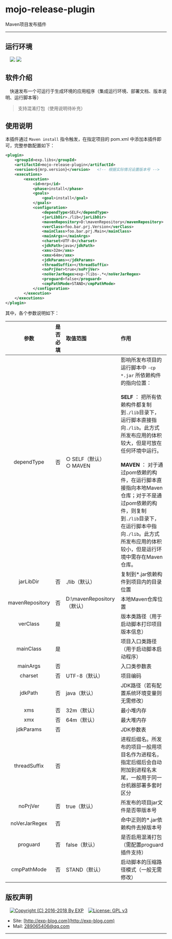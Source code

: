 # mojo-release-plugin
Maven项目发布插件

------


## 运行环境

　![](https://img.shields.io/badge/Maven-3.2.5%2B-brightgreen.svg)  ![](https://img.shields.io/badge/JDK-1.7%2B-brightgreen.svg)


## 软件介绍


　快速发布一个可运行于生成环境的应用程序（集成运行环境、部署文档、版本说明、运行脚本等）

> 支持混淆打包（使用说明待补充）


## 使用说明

本插件通过 `Maven install` 指令触发，在指定项目的 pom.xml 中添加本插件即可，完整参数配置如下：

```xml
<plugin>
    <groupId>exp.libs</groupId>
    <artifactId>mojo-release-plugin</artifactId>
    <version>${mrp.version}</version>	<!-- 根据实际情况设置版本号 -->
    <executions>
        <execution>
            <id>mrp</id>
            <phase>install</phase>
            <goals>
                <goal>install</goal>
            </goals>
            <configuration>
                <dependType>SELF</dependType>
                <jarLibDir>./lib</jarLibDir>
                <mavenRepository>D:\mavenRepository</mavenRepository>
                <verClass>foo.bar.prj.Version</verClass>
                <mainClass>foo.bar.prj.Main</mainClass>
                <mainArgs></mainArgs>
                <charset>UTF-8</charset>
                <jdkPath>java</jdkPath>
                <xms>32m</xms>
                <xmx>64m</xmx>
                <jdkParams></jdkParams>
                <threadSuffix></threadSuffix>
                <noPrjVer>true</noPrjVer>
                <noVerJarRegex>exp-?libs-.*</noVerJarRegex>
                <proguard>false</proguard>
                <cmpPathMode>STAND</cmpPathMode>
            </configuration>
        </execution>
    </executions>
</plugin>
```

其中，各个参数说明如下：

| 参数 | 是否必填 | 取值范围 | 作用 |
|:----:|:--------:|:--------|:----|
| dependType | 否 | ○ SELF（默认）<br/>○ MAVEN | 影响所发布项目的运行脚本中 `-cp *.jar` 所依赖构件的指向位置：<br/><br/>**SELF** ： 把所有依赖构件都复制到`./lib`目录下，运行脚本直接指向`./lib`。此方式所发布应用的体积较大，但是可放在任何环境中运行。<br/><br/>**MAVEN** ： 对于通过pom依赖的构件，在运行脚本直接指向本地Maven仓库；对于不是通过pom依赖的构件，则复制到`./lib`目录下，在运行脚本中指向`./lib`。此方式所发布应用的体积较小，但是运行环境中需存在Maven仓库。 |
| jarLibDir | 否 | ./lib（默认） | 复制到\*.jar依赖构件到项目内的目录位置 |
| mavenRepository | 否 | D:\mavenRepository（默认） | 本地Maven仓库位置 |
| verClass | 是 | &nbsp; | 版本类路径（用于启动脚本打印项目版本信息） |
| mainClass | 是 | &nbsp; | 项目入口类路径（用于启动脚本启动程序） |
| mainArgs | 否 | &nbsp; | 入口类参数表 |
| charset | 否 | UTF-8（默认） | 项目编码 |
| jdkPath | 否 | java（默认） | JDK路径（若有配置系统环境变量则无需修改） |
| xms | 否 | 32m（默认） | 最小堆内存 |
| xmx | 否 | 64m（默认） | 最大堆内存 |
| jdkParams | 否 | &nbsp; | JDK参数表 |
| threadSuffix | 否 | &nbsp; | 进程后缀名。所发布的项目一般用项目名作为进程名，<br/>指定后缀后会自动附加到进程名末尾，一般用于同一台机器部署多套时区分 |
| noPrjVer | 否 | true（默认） | 所发布的项目jar文件是否带版本号 |
| noVerJarRegex | 否 | &nbsp; | 命中正则的\*.jar依赖构件去掉版本号 |
| proguard | 否 | false（默认） | 是否启用混淆打包（需配置proguard插件支持） |
| cmpPathMode | 否 | STAND（默认） | 启动脚本的压缩路径模式（一般无需修改） |


## 版权声明

　[![Copyright (C) 2016-2018 By EXP](https://img.shields.io/badge/Copyright%20(C)-2006~2018%20By%20EXP-blue.svg)](http://exp-blog.com)　[![License: GPL v3](https://img.shields.io/badge/License-GPL%20v3-blue.svg)](https://www.gnu.org/licenses/gpl-3.0)
  

- Site: [http://exp-blog.com](http://exp-blog.com) 
- Mail: <a href="mailto:289065406@qq.com?subject=[EXP's Github]%20Your%20Question%20（请写下您的疑问）&amp;body=What%20can%20I%20help%20you?%20（需要我提供什么帮助吗？）">289065406@qq.com</a>


------
